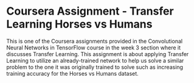 # Coursera Assignment - Transfer Learning Horses vs Humans

This is one of the Coursera assignments provided in the Convolutional Neural Networks in TensorFlow course in the week 3 section where it discusses Transfer Learning. This assignment is about applying Transfer Learning to utilize an already-trained network to help us solve a similar problem to the one it was originally trained to solve such as increasing training accuracy for the Horses vs Humans dataset.
